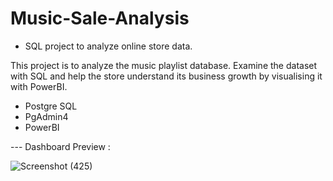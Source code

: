 # Music-Sale-Analysis
- SQL project to analyze online store data.

This project is to analyze the music playlist database. Examine the dataset with SQL and help the store understand its business growth by visualising it with PowerBI.

* Postgre SQL
* PgAdmin4
* PowerBI

--- Dashboard Preview :



![Screenshot (425)](https://github.com/akash-2109/Music-Sale-Analysis/assets/88192282/bf7270e5-706e-4dd5-b743-1227758076c3)
